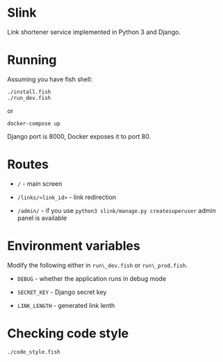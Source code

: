 Slink
=====

Link shortener service implemented in Python 3 and Django.

# Running

Assuming you have fish shell:

```
./install.fish
./run_dev.fish
```

or

```
docker-compose up
```

Django port is 8000, Docker exposes it to port 80.

# Routes

* `/` - main screen

* `/links/<link_id>` - link redirection

* `/admin/` - if you use `python3 slink/manage.py createsuperuser`
              admin panel is available

# Environment variables

Modify the following either in `run\_dev.fish` or `run\_prod.fish`.

* `DEBUG` - whether the application runs in debug mode

* `SECRET_KEY` - Django secret key

* `LINK_LENGTH` - generated link lenth

# Checking code style

```
./code_style.fish
```
